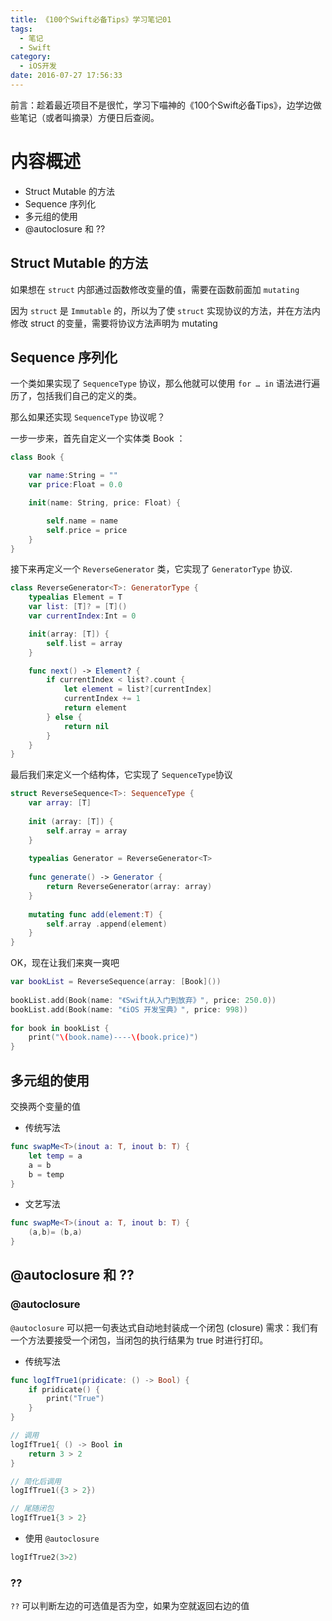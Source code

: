 ```yaml
---
title: 《100个Swift必备Tips》学习笔记01
tags:
  - 笔记
  - Swift
category:
  - iOS开发
date: 2016-07-27 17:56:33
---
```


前言：趁着最近项目不是很忙，学习下喵神的《100个Swift必备Tips》，边学边做些笔记（或者叫摘录）方便日后查阅。

# 内容概述
* Struct Mutable 的方法
* Sequence 序列化
* 多元组的使用
* @autoclosure 和 ??

<!--more-->

## Struct Mutable 的方法
如果想在 `struct` 内部通过函数修改变量的值，需要在函数前面加 `mutating`

因为 `struct` 是 `Immutable` 的，所以为了使 `struct` 实现协议的方法，并在方法内修改 struct 的变量，需要将协议方法声明为 mutating

## Sequence 序列化
一个类如果实现了 `SequenceType` 协议，那么他就可以使用 `for … in` 语法进行遍历了，包括我们自己的定义的类。

那么如果还实现 `SequenceType` 协议呢？

一步一步来，首先自定义一个实体类 Book ：     

``` swift
class Book {

    var name:String = ""
    var price:Float = 0.0

    init(name: String, price: Float) {

        self.name = name
        self.price = price
    }
}
```

接下来再定义一个 `ReverseGenerator` 类，它实现了 `GeneratorType` 协议.      

``` swift
class ReverseGenerator<T>: GeneratorType {
    typealias Element = T
    var list: [T]? = [T]()
    var currentIndex:Int = 0

    init(array: [T]) {
        self.list = array
    }

    func next() -> Element? {
        if currentIndex < list?.count {
            let element = list?[currentIndex]
            currentIndex += 1
            return element
        } else {
            return nil
        }
    }
}
```
最后我们来定义一个结构体，它实现了 `SequenceType`协议


``` swift
struct ReverseSequence<T>: SequenceType {
    var array: [T]
    
    init (array: [T]) {
        self.array = array
    }
    
    typealias Generator = ReverseGenerator<T>
    
    func generate() -> Generator {
        return ReverseGenerator(array: array)
    }
    
    mutating func add(element:T) {
        self.array .append(element)
    }
}
```

OK，现在让我们来爽一爽吧

``` swift
var bookList = ReverseSequence(array: [Book]())
    
bookList.add(Book(name: "《Swift从入门到放弃》", price: 250.0))
bookList.add(Book(name: "《iOS 开发宝典》", price: 998))
        
for book in bookList {
    print("\(book.name)----\(book.price)")
}
```

## 多元组的使用
交换两个变量的值

* 传统写法

``` swift
func swapMe<T>(inout a: T, inout b: T) {
    let temp = a
    a = b
    b = temp
}
```

* 文艺写法

``` swift
func swapMe<T>(inout a: T, inout b: T) {
    (a,b)= (b,a)
}
```

## @autoclosure 和 ??
### @autoclosure
`@autoclosure` 可以把一句表达式自动地封装成一个闭包 (closure)
需求：我们有一个方法要接受一个闭包，当闭包的执行结果为 true 时进行打印。

* 传统写法

```swift
func logIfTrue1(pridicate: () -> Bool) {
	if pridicate() {
		print("True")
	}
}

// 调用
logIfTrue1{ () -> Bool in
	return 3 > 2
}

// 简化后调用
logIfTrue1({3 > 2})

// 尾随闭包
logIfTrue1{3 > 2}
```

* 使用 `@autoclosure`

```swift
logIfTrue2(3>2)
```

### ??
`??` 可以判断左边的可选值是否为空，如果为空就返回右边的值

